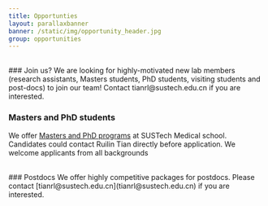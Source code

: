 ```yaml
---
title: Opportunties
layout: parallaxbanner
banner: /static/img/opportunity_header.jpg
group: opportunities
---
```



<div class="divider"> </div>
<br>
### Join us? 
We are looking for highly-motivated new lab members (research assistants, Masters students, PhD students, visiting students and post-docs) to join our team! Contact tianrl@sustech.edu.cn if you are interested.

### Masters and PhD students
We offer [Masters and PhD programs](https://med.sustech.edu.cn/educat.html?lang=zh-cn) at SUSTech Medical school. Candidates could contact Ruilin Tian directly before application. We welcome applicants from all backgrounds

<br>
### Postdocs
We offer highly competitive packages for postdocs. Please contact [tianrl@sustech.edu.cn](tianrl@sustech.edu.cn) if you are interested.<br>
<br> <br>

<div class="divider"></div>


